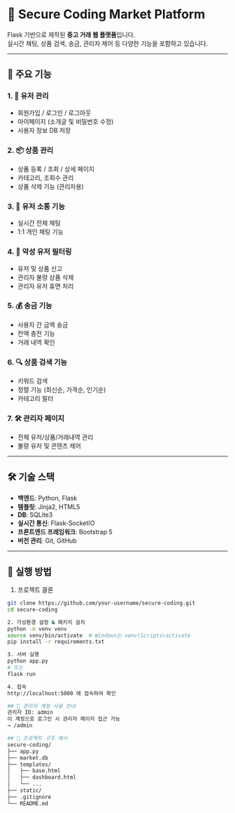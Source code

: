 # 🛒 Secure Coding Market Platform

Flask 기반으로 제작된 **중고 거래 웹 플랫폼**입니다.  
실시간 채팅, 상품 검색, 송금, 관리자 제어 등 다양한 기능을 포함하고 있습니다.

---

## 🔧 주요 기능

### 1. 👤 유저 관리
- 회원가입 / 로그인 / 로그아웃
- 마이페이지 (소개글 및 비밀번호 수정)
- 사용자 정보 DB 저장

### 2. 📦 상품 관리
- 상품 등록 / 조회 / 상세 페이지
- 카테고리, 조회수 관리
- 상품 삭제 기능 (관리자용)

### 3. 💬 유저 소통 기능
- 실시간 전체 채팅
- 1:1 개인 채팅 기능

### 4. 🚨 악성 유저 필터링
- 유저 및 상품 신고
- 관리자 불량 상품 삭제
- 관리자 유저 휴면 처리

### 5. 💰 송금 기능
- 사용자 간 금액 송금
- 잔액 충전 기능
- 거래 내역 확인

### 6. 🔍 상품 검색 기능
- 키워드 검색
- 정렬 기능 (최신순, 가격순, 인기순)
- 카테고리 필터

### 7. 🛠 관리자 페이지
- 전체 유저/상품/거래내역 관리
- 불량 유저 및 콘텐츠 제어

---

## 🛠 기술 스택

- **백엔드**: Python, Flask
- **템플릿**: Jinja2, HTML5
- **DB**: SQLite3
- **실시간 통신**: Flask-SocketIO
- **프론트엔드 프레임워크**: Bootstrap 5
- **버전 관리**: Git, GitHub

---

## 🚀 실행 방법

1. 프로젝트 클론
```bash
git clone https://github.com/your-username/secure-coding.git
cd secure-coding

2. 가상환경 설정 & 패키지 설치
python -m venv venv
source venv/bin/activate  # Windows는 venv\Scripts\activate
pip install -r requirements.txt

3. 서버 실행
python app.py
# 또는
flask run

4. 접속
http://localhost:5000 에 접속하여 확인

## 🙋 관리자 계정 사용 안내
관리자 ID: admin
이 계정으로 로그인 시 관리자 페이지 접근 가능
→ /admin

## 📂 프로젝트 구조 예시
secure-coding/
├── app.py
├── market.db
├── templates/
│   ├── base.html
│   ├── dashboard.html
│   └── ...
├── static/
├── .gitignore
└── README.md

